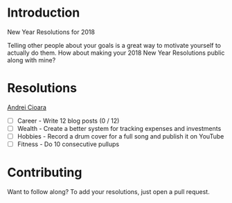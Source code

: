 # Introduction
New Year Resolutions for 2018

Telling other people about your goals is a great way to motivate yourself to actually do them. How about making your 2018 New Year Resolutions public along with mine?

# Resolutions

[Andrei Cioara](http://andrei.cioara.me)
- [ ] Career - Write 12 blog posts (0 / 12)
- [ ] Wealth - Create a better system for tracking expenses and investments
- [ ] Hobbies - Record a drum cover for a full song and publish it on YouTube
- [ ] Fitness - Do 10 consecutive pullups

# Contributing

Want to follow along? To add your resolutions, just open a pull request.
